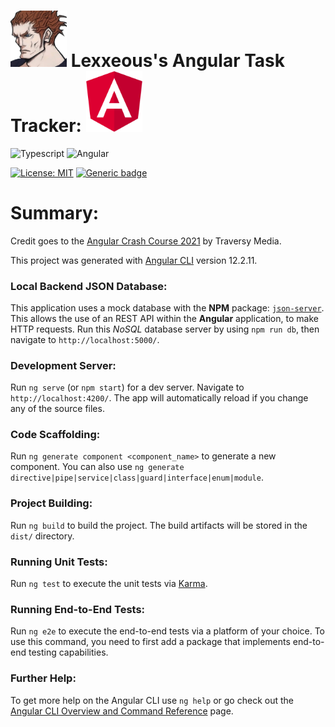 # <img src=".pics/lexx_headshot_clear.png" width="90px"/> Lexxeous's Angular Task Tracker: <img src=".pics/angular_logo.png" width="90px"/>

![Typescript](https://img.shields.io/badge/TypeScript-007ACC?style=for-the-badge&logo=typescript&logoColor=white)
![Angular](https://img.shields.io/badge/Angular-DD0031?style=for-the-badge&logo=angular&logoColor=white)

[![License: MIT](https://img.shields.io/badge/License-MIT-blue.svg)](https://opensource.org/licenses/MIT)
[![Generic badge](https://img.shields.io/badge/working-yes-bright_green_.svg)](https://shields.io/)

# Summary:

Credit goes to the [Angular Crash Course 2021](https://www.youtube.com/watch?v=3dHNOWTI7H8) by Traversy Media.

This project was generated with [Angular CLI](https://github.com/angular/angular-cli) version 12.2.11.

### Local Backend JSON Database:

This application uses a mock database with the **NPM** package: [`json-server`](https://www.npmjs.com/package/json-server). This allows the use of an REST API within the **Angular** application, to make HTTP requests. Run this *NoSQL* database server by using `npm run db`, then navigate to `http://localhost:5000/`.

### Development Server:

Run `ng serve` (or `npm start`) for a dev server. Navigate to `http://localhost:4200/`. The app will automatically reload if you change any of the source files.

### Code Scaffolding:

Run `ng generate component <component_name>` to generate a new component. You can also use `ng generate directive|pipe|service|class|guard|interface|enum|module`.

### Project Building:

Run `ng build` to build the project. The build artifacts will be stored in the `dist/` directory.

### Running Unit Tests:

Run `ng test` to execute the unit tests via [Karma](https://karma-runner.github.io).

### Running End-to-End Tests:

Run `ng e2e` to execute the end-to-end tests via a platform of your choice. To use this command, you need to first add a package that implements end-to-end testing capabilities.

### Further Help:

To get more help on the Angular CLI use `ng help` or go check out the [Angular CLI Overview and Command Reference](https://angular.io/cli) page.

